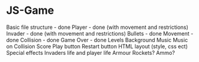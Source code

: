 # JS-Game
Basic file structure - done
Player - done (with movement and restrictions)
Invader - done (with movement and restrictions)
Bullets - done
Movement - done
Collision - done
Game Over - done
Levels
Background
Music
Music on Collision
Score
Play button
Restart button
HTML layout (style, css ect)
Special effects
Invaders life and player life
Armour
Rockets?
Ammo?
 
